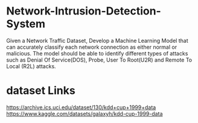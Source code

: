 # Network-Intrusion-Detection-System
Given a Network Traffic Dataset, Develop a Machine Learning Model that can accurately classify each network connection as either normal or malicious. The model should be  able to identify different types of attacks such as Denial Of Service(DOS), Probe, User To Root(U2R) and Remote To Local (R2L) attacks.

# dataset Links
https://archive.ics.uci.edu/dataset/130/kdd+cup+1999+data
https://www.kaggle.com/datasets/galaxyh/kdd-cup-1999-data
